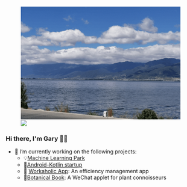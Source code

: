 <p align="center">
  <figure>
    <img align="left" height="300" alig src="./about.gif" />
    <img align="center" src="https://github-readme-stats.vercel.app/api?username=Gary-code&show_icons=true&theme=tokyonight" />
  </figure>
</p>






### Hi there, I'm Gary 🙋‍♂️

- 🌱 I’m currently working on the following projects:
  - :bulb:[Machine Learning Park](https://github.com/Gary-code/Machine-Learning-Park)
  - 🤔[Android-Kotlin startup](https://github.com/Workaholic-Lab/Android-Kotlin-startup)
  - 🔭 [Workaholic App](https://github.com/Workaholic-Lab): An efficiency management app
  - :blossom:[Botanical Book](): A WeChat applet for plant connoisseurs
